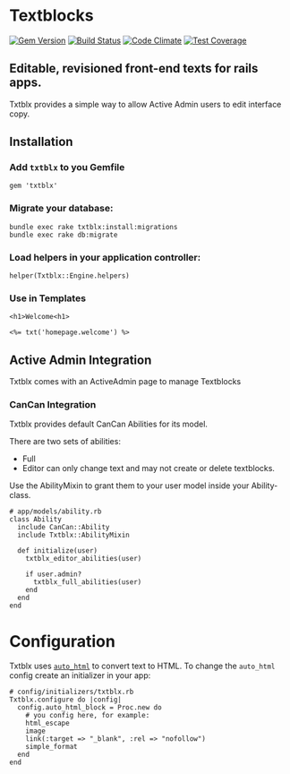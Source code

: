 # Textblocks

[![Gem Version](https://badge.fury.io/rb/txtblx.svg)](http://badge.fury.io/rb/txtblx)
[![Build Status](https://travis-ci.org/codevise/txtblx.svg?branch=master)](https://travis-ci.org/codevise/txtblx)
[![Code Climate](https://codeclimate.com/github/codevise/txtblx/badges/gpa.svg)](https://codeclimate.com/github/codevise/txtblx)
[![Test Coverage](https://codeclimate.com/github/codevise/txtblx/badges/coverage.svg)](https://codeclimate.com/github/codevise/txtblx)


## Editable, revisioned front-end texts for rails apps.

Txtblx provides a simple way to allow Active Admin users to edit interface copy.

## Installation

### Add `txtblx` to you Gemfile

    gem 'txtblx'

### Migrate your database:

    bundle exec rake txtblx:install:migrations
    bundle exec rake db:migrate

### Load helpers in your application controller:

    helper(Txtblx::Engine.helpers)

### Use in Templates

    <h1>Welcome<h1>

    <%= txt('homepage.welcome') %>


## Active Admin Integration

Txtblx comes with an ActiveAdmin page to manage Textblocks


### CanCan Integration

Txtblx provides default CanCan Abilities for its model.

There are two sets of abilities:

   * Full
   * Editor can only change text and may not create or delete textblocks.

Use the AbilityMixin to grant them to your user model inside your Ability-class.

    # app/models/ability.rb
    class Ability
      include CanCan::Ability
      include Txtblx::AbilityMixin

      def initialize(user)
        txtblx_editor_abilities(user)

        if user.admin?
          txtblx_full_abilities(user)
        end
      end
    end

# Configuration

Txtblx uses [`auto_html`](https://github.com/dejan/auto_html) to convert text to HTML.
To change the `auto_html` config create an initializer in your app:

    # config/initializers/txtblx.rb
    Txtblx.configure do |config|
      config.auto_html_block = Proc.new do
        # you config here, for example:
        html_escape
        image
        link(:target => "_blank", :rel => "nofollow")
        simple_format
      end
    end
